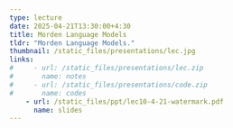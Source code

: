```yaml
---
type: lecture
date: 2025-04-21T13:30:00+4:30
title: Morden Language Models
tldr: "Morden Language Models."
thumbnail: /static_files/presentations/lec.jpg
links: 
#     - url: /static_files/presentations/lec.zip
#       name: notes
#     - url: /static_files/presentations/code.zip
#       name: codes
    - url: /static_files/ppt/lec10-4-21-watermark.pdf
      name: slides
---
```



